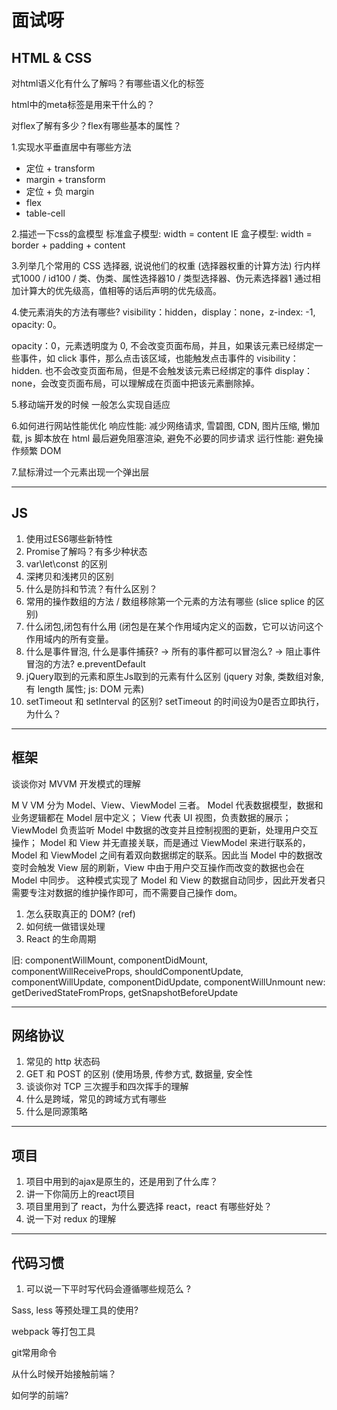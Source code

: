 # 面试呀

## HTML & CSS

对html语义化有什么了解吗？有哪些语义化的标签

html中的meta标签是用来干什么的？

对flex了解有多少？flex有哪些基本的属性？

1.实现水平垂直居中有哪些方法

- 定位 + transform
- margin + transform
- 定位 + 负 margin
- flex
- table-cell

2.描述一下css的盒模型
标准盒子模型: width = content
IE 盒子模型: width = border + padding + content

3.列举几个常用的 CSS 选择器, 说说他们的权重 (选择器权重的计算方法)
行内样式1000 / id100 / 类、伪类、属性选择器10 / 类型选择器、伪元素选择器1
通过相加计算大的优先级高，值相等的话后声明的优先级高。

4.使元素消失的方法有哪些?
visibility：hidden，display：none，z-index: -1, opacity: 0。

opacity：0，元素透明度为 0, 不会改变页面布局，并且，如果该元素已经绑定一些事件，如 click 事件，那么点击该区域，也能触发点击事件的
visibility：hidden. 也不会改变页面布局，但是不会触发该元素已经绑定的事件
display：none，会改变页面布局，可以理解成在页面中把该元素删除掉。

5.移动端开发的时候 一般怎么实现自适应

6.如何进行网站性能优化
响应性能: 减少网络请求, 雪碧图, CDN, 图片压缩, 懒加载, js 脚本放在 html 最后避免阻塞渲染, 避免不必要的同步请求
运行性能: 避免操作频繁 DOM

7.鼠标滑过一个元素出现一个弹出层

---

## JS

1. 使用过ES6哪些新特性
2. Promise了解吗？有多少种状态
3. var\let\const 的区别
4. 深拷贝和浅拷贝的区别
5. 什么是防抖和节流？有什么区别？
6. 常用的操作数组的方法 / 数组移除第一个元素的方法有哪些 (slice splice 的区别)
7. 什么闭包,闭包有什么用 (闭包是在某个作用域内定义的函数，它可以访问这个作用域内的所有变量。
8. 什么是事件冒泡, 什么是事件捕获? -> 所有的事件都可以冒泡么? -> 阻止事件冒泡的方法? e.preventDefault
9. jQuery取到的元素和原生Js取到的元素有什么区别 (jquery 对象, 类数组对象, 有 length 属性; js: DOM 元素)
10. setTimeout 和 setInterval 的区别? setTimeout 的时间设为0是否立即执行，为什么？

---

## 框架

谈谈你对 MVVM 开发模式的理解

M V VM 分为 Model、View、ViewModel 三者。
Model 代表数据模型，数据和业务逻辑都在 Model 层中定义；
View 代表 UI 视图，负责数据的展示；
ViewModel 负责监听 Model 中数据的改变并且控制视图的更新，处理用户交互操作；
Model 和 View 并无直接关联，而是通过 ViewModel 来进行联系的，Model 和 ViewModel 之间有着双向数据绑定的联系。因此当 Model 中的数据改变时会触发 View 层的刷新，View 中由于用户交互操作而改变的数据也会在 Model 中同步。
这种模式实现了 Model 和 View 的数据自动同步，因此开发者只需要专注对数据的维护操作即可，而不需要自己操作 dom。

1. 怎么获取真正的 DOM? (ref)
2. 如何统一做错误处理
3. React 的生命周期

旧: componentWillMount, componentDidMount, componentWillReceiveProps, shouldComponentUpdate, componentWillUpdate, componentDidUpdate, componentWillUnmount
new: getDerivedStateFromProps, getSnapshotBeforeUpdate

---

## 网络协议

1. 常见的 http 状态码
2. GET 和 POST 的区别 (使用场景, 传参方式, 数据量, 安全性
3. 谈谈你对 TCP 三次握手和四次挥手的理解
4. 什么是跨域，常见的跨域方式有哪些
5. 什么是同源策略

---

## 项目

1. 项目中用到的ajax是原生的，还是用到了什么库？
2. 讲一下你简历上的react项目
3. 项目里用到了 react，为什么要选择 react，react 有哪些好处？
4. 说一下对 redux 的理解

---

## 代码习惯

1. 可以说一下平时写代码会遵循哪些规范么 ?

Sass, less 等预处理工具的使用?

webpack 等打包工具

git常用命令

从什么时候开始接触前端？

如何学的前端?
